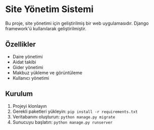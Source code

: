 # Site Yönetim Sistemi

Bu proje, site yönetimi için geliştirilmiş bir web uygulamasıdır. Django framework'ü kullanılarak geliştirilmiştir.

## Özellikler

- Daire yönetimi
- Aidat takibi
- Gider yönetimi
- Makbuz yükleme ve görüntüleme
- Kullanıcı yönetimi

## Kurulum

1. Projeyi klonlayın
2. Gerekli paketleri yükleyin: `pip install -r requirements.txt`
3. Veritabanını oluşturun: `python manage.py migrate`
4. Sunucuyu başlatın: `python manage.py runserver`
